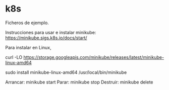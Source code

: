 # k8s

Ficheros de ejemplo.

Instrucciones para usar e instalar minikube: https://minikube.sigs.k8s.io/docs/start/

Para instalar en Linux,

curl -LO https://storage.googleapis.com/minikube/releases/latest/minikube-linux-amd64

sudo install minikube-linux-amd64 /usr/local/bin/minikube

Arrancar: minikube start
Parar: minikube stop
Destruir: minikube delete
